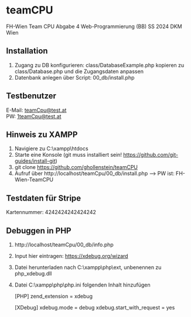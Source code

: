 # teamCPU
FH-Wien Team CPU Abgabe 4 Web-Programmierung (BB) SS 2024 DKM Wien

## Installation
1. Zugang zu DB konfigurieren: class/DatabaseExample.php kopieren zu class/Database.php und die Zugangsdaten anpassen
2. Datenbank anlegen über Script: 00_db/install.php

## Testbenutzer
E-Mail: teamCpu@test.at  
PW: 1teamCpu@test.at

## Hinweis zu XAMPP
1. Navigiere zu C:\xampp\htdocs
2. Starte eine Konsole (git muss installiert sein! https://github.com/git-guides/install-git)
3. git clone https://github.com/ghollenstein/teamCPU
4. Aufruf über http://localhost/teamCpu/00_db/install.php --> PW ist: FH-Wien-TeamCPU

## Testdaten für Stripe
Kartennummer: 4242424242424242

## Debuggen in PHP
1. http://localhost/teamCpu/00_db/info.php
2. Input hier eintragen: https://xdebug.org/wizard
3. Datei herunterladen nach C:\xampp\php\ext, unbenennen zu php_xdebug.dll
4. Datei C:\xampp\php\php.ini folgenden Inhalt hinzufügen

    [PHP]
    zend_extension = xdebug

    [XDebug]
    xdebug.mode = debug
    xdebug.start_with_request = yes

    
